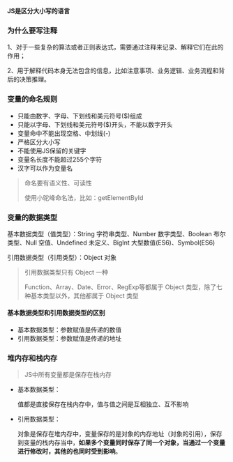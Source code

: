 **JS是区分大小写的语言**

### 为什么要写注释

1、对于一些复杂的算法或者正则表达式，需要通过注释来记录、解释它们在此的作用；

2、用于解释代码本身无法包含的信息，比如注意事项、业务逻辑、业务流程和背后的决策推理。

### 变量的命名规则

* 只能由数字、字母、下划线和美元符号($)组成
* 只能以字母、下划线和美元符号($)开头，不能以数字开头
* 变量命中不能出现空格、中划线(-)
* 严格区分大小写
* 不能使用JS保留的关键字
* 变量名长度不能超过255个字符
* 汉字可以作为变量名

> 命名要有语义性、可读性
>
> 使用小驼峰命名法，比如：getElementById

### 变量的数据类型

基本数据类型（值类型）：String 字符串类型、Number 数字类型、Boolean 布尔类型、Null 空值、Undefined 未定义、BigInt 大型数值(ES6)、Symbol(ES6)

引用数据类型（引用类型）：Object 对象

> 引用数据类型只有 Object 一种
>
> Function、Array、Date、Error、RegExp等都属于 Object 类型，除了七种基本类型以外，其他都属于 Object 类型

#### 基本数据类型和引用数据类型的区别

* 基本数据类型：参数赋值是传递的数值
* 引用数据类型：参数赋值是传递的地址

### 堆内存和栈内存

> JS中所有变量都是保存在栈内存

* 基本数据类型：

  值都是直接保存在栈内存中，值与值之间是互相独立、互不影响

* 引用数据类型：

  对象是保存在堆内存中，变量保存的是对象的内存地址（对象的引用），保存到变量的栈内存当中，**如果多个变量同时保存了同一个对象，当通过一个变量进行修改时，其他的也同时受到影响**。

